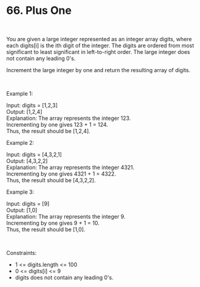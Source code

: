 # 66. Plus One

<br>

You are given a large integer represented as an integer array digits, where each digits[i] is the ith digit of the integer. The digits are ordered from most significant to least significant in left-to-right order. The large integer does not contain any leading 0's.

Increment the large integer by one and return the resulting array of digits.

<br> 

Example 1:

Input: digits = [1,2,3] <br>
Output: [1,2,4] <br>
Explanation: The array represents the integer 123. <br>
Incrementing by one gives 123 + 1 = 124. <br>
Thus, the result should be [1,2,4].

Example 2:

Input: digits = [4,3,2,1] <br>
Output: [4,3,2,2] <br>
Explanation: The array represents the integer 4321. <br>
Incrementing by one gives 4321 + 1 = 4322. <br>
Thus, the result should be [4,3,2,2].

Example 3:

Input: digits = [9] <br>
Output: [1,0] <br>
Explanation: The array represents the integer 9. <br>
Incrementing by one gives 9 + 1 = 10. <br>
Thus, the result should be [1,0].

<br>

Constraints:

- 1 <= digits.length <= 100
- 0 <= digits[i] <= 9
- digits does not contain any leading 0's.